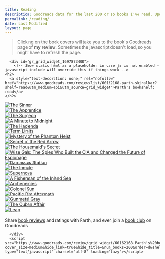 ```yaml
---
title: Reading
description: Goodreads data for the last 200 or so books I've read. Updated every time I finish a book.
permalink: /reading/
date: Last Modified
layout: page
---
```

> Clicking on the book covers will take you to the book's Goodreads page of **my review**. Sometimes the javascript doesn't load, so you might have to refresh the page.

<div class="mt-md mb-md">
<div class="goodreads-current slide-up-half-slow">

<!-- > <a href="https://www.goodreads.com/review/list/60162168-parth-shiralkar?ref=nav_mybooks&shelf=currently-reading">Here's what I'm currently reading:</a> -->

<!-- <div id="gr_grid_widget_1647304638"> -->
  <!-- Show static html as a placeholder in case js is not enabled - javascript include will override this if things work -->

<!-- <script
  src="https://www.goodreads.com/review/grid_widget/60162168.Parth's%20bookshelf:%20currently-reading?cover_size=medium&hide_link=true&hide_title=true&num_books=4&order=d&shelf=currently-reading&sort=date_updated&widget_id=1647304638"
  type="text/javascript"
  charset="utf-8"
></script> -->


<script src="https://www.goodreads.com/review/custom_widget/60162168.Parth's%20bookshelf:%20currently-reading?cover_position=left&cover_size=small&num_books=5&order=d&shelf=currently-reading&show_author=1&show_cover=0&show_rating=0&show_review=0&show_tags=0&show_title=1&sort=date_added&widget_bg_color=FFFFFF&widget_bg_transparent=true&widget_border_width=none&widget_id=1662769460&widget_text_color=000000&widget_title_size=large&widget_width=full" type="text/javascript" charset="utf-8"></script>

<!-- <div id="gr_challenge_11636" style="padding: 0px 7px 0px 7px; min-height: 100px;">
  <div id="gr_challenge_progress_body_11636" style="font-size: 1.25em;">
  </div>
	<script src="https://www.goodreads.com/user_challenges/widget/60162168-parth-shiralkar?challenge_id=11636&v=2"></script>
</div> -->

</div>
</div>

      <div id="gr_grid_widget_1697873408">
        <!-- Show static html as a placeholder in case js is not enabled - javascript include will override this if things work -->
    <h2>
      <a style="text-decoration: none;" rel="nofollow" href="https://www.goodreads.com/review/list/60162168-parth-shiralkar?shelf=read&utm_medium=api&utm_source=grid_widget">Parth's bookshelf: read</a>
    </h2>

  <div class="gr_grid_container">
    <div class="gr_grid_book_container"><a title="The Sinner (Rizzoli & Isles, #3)" rel="nofollow" href="https://www.goodreads.com/book/show/32257.The_Sinner"><img alt="The Sinner" border="0" src="https://i.gr-assets.com/images/S/compressed.photo.goodreads.com/books/1277923817l/32257._SX98_.jpg" /></a></div>
    <div class="gr_grid_book_container"><a title="The Apprentice (Rizzoli & Isles, #2)" rel="nofollow" href="https://www.goodreads.com/book/show/715834.The_Apprentice"><img alt="The Apprentice" border="0" src="https://i.gr-assets.com/images/S/compressed.photo.goodreads.com/books/1467859772l/715834._SY160_.jpg" /></a></div>
    <div class="gr_grid_book_container"><a title="The Surgeon (Rizzoli & Isles, #1)" rel="nofollow" href="https://www.goodreads.com/book/show/32263.The_Surgeon"><img alt="The Surgeon" border="0" src="https://i.gr-assets.com/images/S/compressed.photo.goodreads.com/books/1277923728l/32263._SX98_.jpg" /></a></div>
    <div class="gr_grid_book_container"><a title="A Minute to Midnight (Atlee Pine, #2)" rel="nofollow" href="https://www.goodreads.com/book/show/44422464-a-minute-to-midnight"><img alt="A Minute to Midnight" border="0" src="https://i.gr-assets.com/images/S/compressed.photo.goodreads.com/books/1565138579l/44422464._SX98_.jpg" /></a></div>
    <div class="gr_grid_book_container"><a title="The Hacienda" rel="nofollow" href="https://www.goodreads.com/book/show/57840571-the-hacienda"><img alt="The Hacienda" border="0" src="https://i.gr-assets.com/images/S/compressed.photo.goodreads.com/books/1628794005l/57840571._SX98_.jpg" /></a></div>
    <div class="gr_grid_book_container"><a title="Term Limits" rel="nofollow" href="https://www.goodreads.com/book/show/85392.Term_Limits"><img alt="Term Limits" border="0" src="https://i.gr-assets.com/images/S/compressed.photo.goodreads.com/books/1311847654l/85392._SX98_.jpg" /></a></div>
    <div class="gr_grid_book_container"><a title="Mystery of the Phantom Heist (Hardy Boys Adventures #2)" rel="nofollow" href="https://www.goodreads.com/book/show/15801385-mystery-of-the-phantom-heist"><img alt="Mystery of the Phantom Heist" border="0" src="https://i.gr-assets.com/images/S/compressed.photo.goodreads.com/books/1353918611l/15801385._SX98_.jpg" /></a></div>
    <div class="gr_grid_book_container"><a title="Secret of the Red Arrow (Hardy Boys Adventures, #1)" rel="nofollow" href="https://www.goodreads.com/book/show/13260655-secret-of-the-red-arrow"><img alt="Secret of the Red Arrow" border="0" src="https://i.gr-assets.com/images/S/compressed.photo.goodreads.com/books/1354847072l/13260655._SX98_.jpg" /></a></div>
    <div class="gr_grid_book_container"><a title="The Housemaid's Secret (The Housemaid, #2)" rel="nofollow" href="https://www.goodreads.com/book/show/62848145-the-housemaid-s-secret"><img alt="The Housemaid's Secret" border="0" src="https://i.gr-assets.com/images/S/compressed.photo.goodreads.com/books/1664729357l/62848145._SX98_.jpg" /></a></div>
    <div class="gr_grid_book_container"><a title="Wise Gals: The Spies Who Built the CIA and Changed the Future of Espionage" rel="nofollow" href="https://www.goodreads.com/book/show/55510928-wise-gals"><img alt="Wise Gals: The Spies Who Built the CIA and Changed the Future of Espionage" border="0" src="https://i.gr-assets.com/images/S/compressed.photo.goodreads.com/books/1646927617l/55510928._SX98_.jpg" /></a></div>
    <div class="gr_grid_book_container"><a title="Damascus Station (Damascus Station #1)" rel="nofollow" href="https://www.goodreads.com/book/show/56769571-damascus-station"><img alt="Damascus Station" border="0" src="https://i.gr-assets.com/images/S/compressed.photo.goodreads.com/books/1613788178l/56769571._SX98_.jpg" /></a></div>
    <div class="gr_grid_book_container"><a title="The Inmate" rel="nofollow" href="https://www.goodreads.com/book/show/61149872-the-inmate"><img alt="The Inmate" border="0" src="https://i.gr-assets.com/images/S/compressed.photo.goodreads.com/books/1653271523l/61149872._SX98_.jpg" /></a></div>
    <div class="gr_grid_book_container"><a title="Supernova (Renegades, #3)" rel="nofollow" href="https://www.goodreads.com/book/show/42771754-supernova"><img alt="Supernova" border="0" src="https://i.gr-assets.com/images/S/compressed.photo.goodreads.com/books/1557159835l/42771754._SX98_.jpg" /></a></div>
    <div class="gr_grid_book_container"><a title="A Fisherman of the Inland Sea" rel="nofollow" href="https://www.goodreads.com/book/show/68022.A_Fisherman_of_the_Inland_Sea"><img alt="A Fisherman of the Inland Sea" border="0" src="https://i.gr-assets.com/images/S/compressed.photo.goodreads.com/books/1410138597l/68022._SX98_.jpg" /></a></div>
    <div class="gr_grid_book_container"><a title="Archenemies (Renegades, #2)" rel="nofollow" href="https://www.goodreads.com/book/show/35425827-archenemies"><img alt="Archenemies" border="0" src="https://i.gr-assets.com/images/S/compressed.photo.goodreads.com/books/1526668679l/35425827._SX98_.jpg" /></a></div>
    <div class="gr_grid_book_container"><a title="Colonel Sun (James Bond, #15)" rel="nofollow" href="https://www.goodreads.com/book/show/391789.Colonel_Sun"><img alt="Colonel Sun" border="0" src="https://i.gr-assets.com/images/S/compressed.photo.goodreads.com/books/1347412695l/391789._SX98_.jpg" /></a></div>
    <div class="gr_grid_book_container"><a title="Pacific Rim Aftermath" rel="nofollow" href="https://www.goodreads.com/book/show/40680126-pacific-rim-aftermath"><img alt="Pacific Rim Aftermath" border="0" src="https://i.gr-assets.com/images/S/compressed.photo.goodreads.com/books/1532867791l/40680126._SX98_.jpg" /></a></div>
    <div class="gr_grid_book_container"><a title="Gunmetal Gray (Gray Man, #6)" rel="nofollow" href="https://www.goodreads.com/book/show/30189669-gunmetal-gray"><img alt="Gunmetal Gray" border="0" src="https://i.gr-assets.com/images/S/compressed.photo.goodreads.com/books/1464091568l/30189669._SX98_.jpg" /></a></div>
    <div class="gr_grid_book_container"><a title="The Cuban Affair" rel="nofollow" href="https://www.goodreads.com/book/show/34913387-the-cuban-affair"><img alt="The Cuban Affair" border="0" src="https://i.gr-assets.com/images/S/compressed.photo.goodreads.com/books/1494779202l/34913387._SX98_.jpg" /></a></div>
    <div class="gr_grid_book_container"><a title="Leap (Breakthrough, #2)" rel="nofollow" href="https://www.goodreads.com/book/show/22798216-leap"><img alt="Leap" border="0" src="https://i.gr-assets.com/images/S/compressed.photo.goodreads.com/books/1455998935l/22798216._SX98_.jpg" /></a></div>
  <noscript><br/>Share <a rel="nofollow" href="/">book reviews</a> and ratings with Parth, and even join a <a rel="nofollow" href="/group">book club</a> on Goodreads.</noscript>
  </div>

      </div>
      <script src="https://www.goodreads.com/review/grid_widget/60162168.Parth's%20bookshelf:%20read?cover_size=medium&hide_link=true&hide_title=&num_books=200&order=d&shelf=read&sort=date_read&widget_id=1697873408" type="text/javascript" charset="utf-8" loading="lazy"></script>

<script>
// Get all the img elements with the class "gr_grid_book_container"
var imgElements = document.querySelectorAll('.gr_grid_book_container img');

// Loop through each img element and modify the src attribute
imgElements.forEach(function (imgElement) {
    // Get the current src attribute
    var src = imgElement.getAttribute('src');

    // Replace both "_SX98_" and "_SY160_" portions with an empty string
    src = src.replace(/_SX98_.|_SY160_.|Y160_./g, '');

    // Set the modified src attribute back to the img element
    imgElement.setAttribute('src', src);

    // Add the loading attribute for lazy loading
    imgElement.setAttribute('loading', 'lazy');

    // Add the decoding attribute for async decoding
    imgElement.setAttribute('decoding', 'async');
});

</script>


